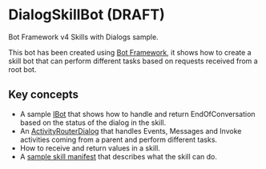 ﻿# DialogSkillBot (**DRAFT**)

Bot Framework v4 Skills with Dialogs sample.

This bot has been created using [Bot Framework](https://dev.botframework.com), it shows how to create a skill bot that 
can perform different tasks based on requests received from a root bot.

## Key concepts

- A sample [IBot](Bots/SkillBot.cs) that shows how to handle and return EndOfConversation based on the status of the dialog in the skill.
- An [ActivityRouterDialog](Bots/ActivityRouterDialog.cs) that handles Events, Messages and Invoke activities coming from a parent and perform different tasks. 
- How to receive and return values in a skill.
- A [sample skill manifest](wwwroot/manifest/dialogchildbot-manifest-1.0.json) that describes what the skill can do.
